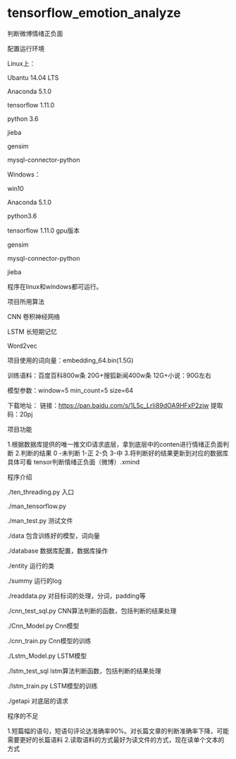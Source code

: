 # tensorflow_emotion_analyze
判断微博情绪正负面


配置运行环境

Linux上：

Ubantu 14.04 LTS

Anaconda 5.1.0 

tensorflow 1.11.0

python 3.6

jieba

gensim

mysql-connector-python

Windows：

win10

Anaconda 5.1.0

python3.6

tensorflow 1.11.0  gpu版本

gensim

mysql-connector-python

jieba

程序在linux和windows都可运行。


项目所用算法

CNN 卷积神经网络

LSTM 长短期记忆


Word2vec

项目使用的词向量：embedding_64.bin(1.5G)

训练语料：百度百科800w条 20G+搜狐新闻400w条 12G+小说：90G左右

模型参数：window=5 min_count=5 size=64


下载地址：
链接：https://pan.baidu.com/s/1L5c_LrIi89dOA9HFxP2zjw 
提取码：20pj 

项目功能

1.根据数据库提供的唯一推文ID请求底层，拿到底层中的conten进行情绪正负面判断
2.判断的结果 0 -未判断  1-正 2-负 3-中
3.将判断好的结果更新到对应的数据库
具体可看 tensor判断情绪正负面（微博）.xmind


程序介绍

./ten_threading.py   入口

./man_tensorflow.py  

./man_test.py       测试文件

./data              包含训练好的模型，词向量

./database          数据库配置，数据库操作

./entity            运行的类

./summy             运行的log

./readdata.py       对目标词的处理，分词，padding等

./cnn_test_sql.py   CNN算法判断的函数，包括判断的结果处理

./Cnn_Model.py      Cnn模型

./cnn_train.py      Cnn模型的训练

./Lstm_Model.py     LSTM模型

./lstm_test_sql     lstm算法判断函数，包括判断的结果处理

./lstm_train.py     LSTM模型的训练

./getapi            对底层的请求


程序的不足

1.短篇幅的语句，短语句评论达准确率90%。对长篇文章的判断准确率下降，可能需要更好的长篇语料
2.读取语料的方式最好为读文件的方式，现在读单个文本的方式